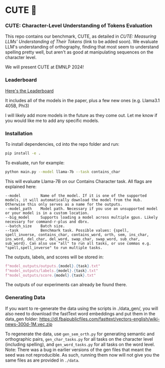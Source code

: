 <!-- README.md -->
# CUTE 🎀

### CUTE: Character-Level Understanding of Tokens Evaluation

This repo contains our benchmark, CUTE, as detailed in _CUTE: Measuring LLMs’ Understanding of Their Tokens_ (link to be added soon).
We evaluate LLM's understanding of orthography, finding that most seem to understand spelling pretty well, but aren't as good at manipulating sequences on the character level.

We will present CUTE at EMNLP 2024!

### Leaderboard

[Here's the Leaderboard](https://huggingface.co/spaces/leukas/cute_leaderboard)

It includes all of the models in the paper, plus a few new ones (e.g. Llama3.1 405B, Phi3)

I will likely add more models in the future as they come out. Let me know if you would like me to add any specific models.


### Installation

To install dependencies, cd into the repo folder and run:
```bash
pip install -e .
```

To evaluate, run for example:
```bash
python main.py --model llama-7b --task contains_char
```


This will evaluate Llama-7B on our Contains Character task. All flags are explained here:
```
--model         Name of the model. If it is one of the supported models, it will automatically download the model from the Hub. Otherwise this only serves as a name for the outputs.
--model_path    Model path. Necessary if you use an unsupported model or your model is in a custom location.
--big_model     Supports loading a model across multiple gpus. Likely necessary for command-r-plus and dbrx.
--batch_size    Batch size.
--task          Benchmark task. Possible values: {spell, spell_inverse, contains_char, contains_word, orth, sem, ins_char, ins_word, del_char, del_word, swap_char, swap_word, sub_char, sub_word}. Can also use "all" to run all tasks, or use commas e.g. "spell,spell_inverse" to run multiple tasks.
```

The outputs, labels, and scores will be stored in:
```python
f"model_outputs/outputs.{model}.{task}.txt"
f"model_outputs/labels.{model}.{task}.txt"
f"model_outputs/score.{model}.{task}.txt"
```

The outputs of our experiments can already be found there.


### Generating Data

If you want to re-generate the data using the scripts in ./data_gen/, you will also need to download the fastText word embeddings and put them in the data_gen folder:
https://dl.fbaipublicfiles.com/fasttext/vectors-english/wiki-news-300d-1M.vec.zip

To regenerate the data, use `gen_sem_orth.py` for generating semantic and orthographic pairs, `gen_char_tasks.py` for all tasks on the character level (including spelling), and `gen_word_tasks.py` for all tasks on the word level. 
Note: There was a bug in earlier versions of the gen files that meant the seed was not reproducible. As such, running them now will not give you the same files as are provided in `./data`. 
